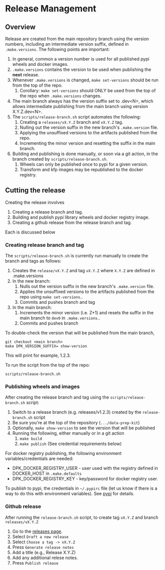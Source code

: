 # Release Management

## Overview 
Release are created from the main repository branch using the version
numbers, including an intermediate version suffix, 
defined in `.make.versions`.
The following points are important:

1. In general, common a version number is used for all published pypi wheels and docker images.
1. `.make.versions` contains the version to be used when publishing the **next** release. 
1. Whenever `.make.versions` is changed, `make set-versions` should be run from the top of the repo.
   1. Corollary: `make set-versions` should ONLY be used from the top of the repo when `.make.versions` changes.
1. The main branch always has the version suffix set to .dev\<N\>, which
allows intermediate publishing from the main branch using version X.Y.Z.dev\<N\>.
1. The `scripts/release-branch.sh` script automates the following:
   1. Creating a `releases/vX.Y.Z` branch and `vX.Y.Z` tag.
   2. Nulling out the version suffix in the new branch's `.make.version` file. 
   3. Applying the unsuffixed versions to the artifacts published from the repo.
   4. Incrementing the minor version and resetting the suffix in the main branch.
1. Building and publishing is done manually, or soon via a git action, in the branch created by `scripts/release-branch.sh`. 
   1. Wheels can only be published once to pypi for a given version.
   1. Transform and kfp images may be republished to the docker registry.
   
## Cutting the release
Creating the release involves

1. Creating a release branch and tag.
1. Building and publish pypi library wheels and docker registry image.
1. Creating a github release from the release branch and tag.

Each is discussed below

### Creating release branch and tag 
The `scripts/release-branch.sh` is currently run manually to create the branch and tags as follows:

1. Creates the `release/vX.Y.Z` and tag `vX.Y.Z` where `X.Y.Z` are defined in .make.versions 
1. In the new branch:
    1. Nulls out the version suffix in the new branch's `.make.version` file. 
    1. Applies the unsuffixed versions to the artifacts published from the repo using `make set-versions`..
    1. Commits and pushes branch and tag
1. In the main branch:
    1. Increments the minor version (i.e. Z+1) and resets the suffix in the main branch to `dev0` in `.make.versions`..
    1. Commits and pushes branch 


To double-check the version that will be published from the main branch,
```
git checkout <main branch>
make DPK_VERSION_SUFFIX= show-version
```
This will print for example, 1.2.3. 

To run the script from the top of the repo:

```shell
scripts/release-branch.sh
```

### Publishing wheels and images
After creating the release branch and tag using the `scripts/release-branch.sh` script:

1. Switch to a release branch (e.g. releases/v1.2.3) created by the `release-branch.sh` script
1. Be sure you're at the top of the repository (`.../data-prep-kit`)
1. Optionally, `make show-version` to see the version that will be published
1. Running the following, either manually or in a git action
    1. `make build`
    1. `make publish`	(See credential requirements below)

For docker registry publishing, the following environment variables/credentials are needed:

* DPK_DOCKER_REGISTRY_USER - user used with the registry defined in DOCKER_HOST in `.make.defaults`
* DPK_DOCKER_REGISTRY_KEY - key/password for docker registry user.

To publish to pypi, the credentials in `~/.pypirc` file (let us know if there is a way to do
this with environment variables).
See [pypi](https://packaging.python.org/en/latest/specifications/pypirc/) for details.


### Github release
After running the `release-branch.sh` script, to create tag `vX.Y.Z` and branch `releases/vX.Y.Z`
1. Go to the [releases page](https://github.com/IBM/data-prep-kit/releases). 
2. Select `Draft a new release`
3. Select `Choose a tag -> vX.Y.Z`
4. Press `Generate release notes` 
5. Add a title (e.g., Release X.Y.Z) 
6. Add any additional relese notes.
7. Press `Publish release`
 

